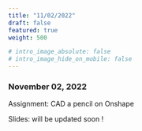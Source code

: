 ```yaml
---
title: "11/02/2022"
draft: false
featured: true
weight: 500

# intro_image_absolute: false
# intro_image_hide_on_mobile: false
---
```


### November 02, 2022

Assignment: CAD a pencil on Onshape

Slides: will be updated soon !
